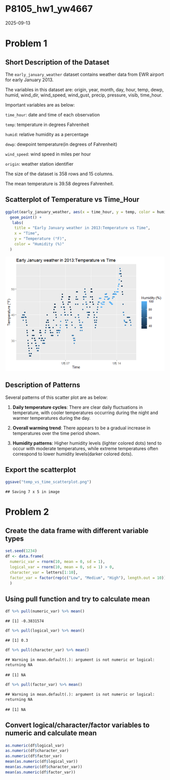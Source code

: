 P8105_hw1_yw4667
================
2025-09-13

# Problem 1

## Short Description of the Dataset

The `early_january_weather` dataset contains weather data from EWR
airport for early January 2013.

The variables in this dataset are: origin, year, month, day, hour, temp,
dewp, humid, wind_dir, wind_speed, wind_gust, precip, pressure, visib,
time_hour.

Important variables are as below:

`time_hour`: date and time of each observation

`temp`: temperature in degrees Fahrenheit

`humid`: relative humidity as a percentage

`dewp`: dewpoint temperature(in degrees of Fahrenheit)

`wind_speed`: wind speed in miles per hour

`origin`: weather station identifier

The size of the dataset is 358 rows and 15 columns.

The mean temperature is 39.58 degrees Fahrenheit.

## Scatterplot of Temperature vs Time_Hour

``` r
ggplot(early_january_weather, aes(x = time_hour, y = temp, color = humid)) +
  geom_point() +
   labs(
    title = "Early January weather in 2013:Temperature vs Time",
    x = "Time",
    y = "Temperature (°F)",
    color = "Humidity (%)"
  )
```

![](P8105_hw1_yw4667_files/figure-gfm/yx_scatter-1.png)<!-- -->

## Description of Patterns

Several patterns of this scatter plot are as below:

1.  **Daily temperature cycles**: There are clear daily fluctuations in
    temperature, with cooler temperatures occurring during the night and
    warmer temperatures during the day.

2.  **Overall warming trend**: There appears to be a gradual increase in
    temperatures over the time period shown.

3.  **Humidity patterns**: Higher humidity levels (lighter colored dots)
    tend to occur with moderate temperatures, while extreme temperatures
    often correspond to lower humidity levels(darker colored dots).

## Export the scatterplot

``` r
ggsave("temp_vs_time_scatterplot.png")
```

    ## Saving 7 x 5 in image

# Problem 2

## Create the data frame with different variable types

``` r
set.seed(1234)
df <- data.frame(
  numeric_var = rnorm(10, mean = 0, sd = 1),
  logical_var = rnorm(10, mean = 0, sd = 1) > 0,
  character_var = letters[1:10],
  factor_var = factor(rep(c("Low", "Medium", "High"), length.out = 10))
  )
```

## Using pull function and try to calculate mean

``` r
df %>% pull(numeric_var) %>% mean()
```

    ## [1] -0.3831574

``` r
df %>% pull(logical_var) %>% mean()
```

    ## [1] 0.3

``` r
df %>% pull(character_var) %>% mean()
```

    ## Warning in mean.default(.): argument is not numeric or logical: returning NA

    ## [1] NA

``` r
df %>% pull(factor_var) %>% mean()
```

    ## Warning in mean.default(.): argument is not numeric or logical: returning NA

    ## [1] NA

## Convert logical/character/factor variables to numeric and calculate mean

``` r
as.numeric(df$logical_var)
as.numeric(df$character_var)  
as.numeric(df$factor_var)
mean(as.numeric(df$logical_var))
mean(as.numeric(df$character_var))
mean(as.numeric(df$factor_var))
```
